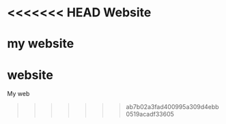 <<<<<<< HEAD
Website
=======
my website
=======
website
=======

My web 
>>>>>>> ab7b02a3fad400995a309d4ebb0519acadf33605
